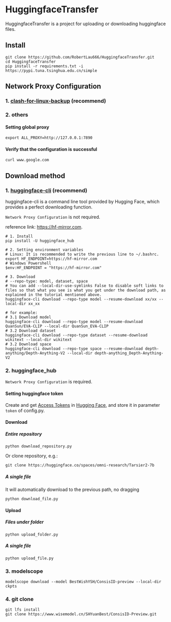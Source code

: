 # HuggingfaceTransfer

HuggingfaceTransfer is a project for uploading or downloading huggingface files.

## Install

```
git clone https://github.com/RobertLau666/HuggingfaceTransfer.git
cd HuggingfaceTransfer
pip install -r requirements.txt -i https://pypi.tuna.tsinghua.edu.cn/simple
```

## Network Proxy Configuration

### 1. [clash-for-linux-backup](https://github.com/Elegycloud/clash-for-linux-backup) (recommend)

### 2. others

#### Setting global proxy

```
export ALL_PROXY=http://127.0.0.1:7890
```

#### Verify that the configuration is successful

```
curl www.google.com
```

## Download method

### 1. [huggingface-cli](https://hf-mirror.com/docs/huggingface_hub/guides/download#download-from-the-cli) (recommend)

huggingface-cli is a command line tool provided by Hugging Face, which provides a perfect downloading function.

```Network Proxy Configuration``` is not required.

reference link: https://hf-mirror.com.

```shell
# 1. Install
pip install -U huggingface_hub

# 2. Setting environment variables
# Linux: It is recommended to write the previous line to ~/.bashrc.
export HF_ENDPOINT=https://hf-mirror.com
# Windows Powershell
$env:HF_ENDPOINT = "https://hf-mirror.com"

# 3. Download
# --repo-type: model, dataset, space
# You can add --local-dir-use-symlinks False to disable soft links to files so that what you see is what you get under the download path, as explained in the tutorial mentioned above.
huggingface-cli download --repo-type model --resume-download xx/xx --local-dir xx_xx

# for example: 
# 3.1 Download model
huggingface-cli download --repo-type model --resume-download QuanSun/EVA-CLIP --local-dir QuanSun_EVA-CLIP
# 3.2 Download dataset
huggingface-cli download --repo-type dataset --resume-download wikitext --local-dir wikitext
# 3.2 Download space
huggingface-cli download --repo-type space --resume-download depth-anything/Depth-Anything-V2 --local-dir depth-anything_Depth-Anything-V2
```

### 2. huggingface_hub
```Network Proxy Configuration``` is required.
####  Setting huggingface token

Create and get [Access Tokens](https://huggingface.co/settings/tokens) in [Hugging Face](https://huggingface.co/), and store it in parameter ``token`` of config.py.

#### Download

##### Entire repository

```
python download_repository.py
```

Or clone repository, e.g.:

```
git clone https://huggingface.co/spaces/omni-research/Tarsier2-7b
```

##### A single file

It will automatically download to the previous path, no dragging

```
python download_file.py
```

#### Upload

##### Files under folder

```
python upload_folder.py
```

##### A single file

```
python upload_file.py
```

### 3. modelscope

```
modelscope download --model BestWishYSH/ConsisID-preview --local-dir ckpts
```

### 4. git clone

```
git lfs install
git clone https://www.wisemodel.cn/SHYuanBest/ConsisID-Preview.git
```
